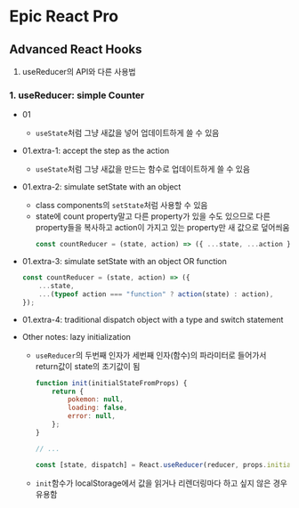 # Epic React Pro

## Advanced React Hooks

1. useReducer의 API와 다른 사용법

### 1. useReducer: simple Counter

-   01
    -   `useState`처럼 그냥 새값을 넣어 업데이트하게 쓸 수 있음
-   01.extra-1: accept the step as the action
    -   `useState`처럼 그냥 새값을 만드는 함수로 업데이트하게 쓸 수 있음
-   01.extra-2: simulate setState with an object
    -   class components의 `setState`처럼 사용할 수 있음
    -   state에 count property말고 다른 property가 있을 수도 있으므로 다른 property들을 복사하고 action이 가지고 있는 property만 새 값으로 덮어씌움
        ```javascript
        const countReducer = (state, action) => ({ ...state, ...action });
        ```
-   01.extra-3: simulate setState with an object OR function

    ```javascript
    const countReducer = (state, action) => ({
        ...state,
        ...(typeof action === "function" ? action(state) : action),
    });
    ```

-   01.extra-4: traditional dispatch object with a type and switch statement
-   Other notes: lazy initialization

    -   `useReducer`의 두번째 인자가 세번째 인자(함수)의 파라미터로 들어가서 return값이 state의 초기값이 됨

        ```javascript
        function init(initialStateFromProps) {
            return {
                pokemon: null,
                loading: false,
                error: null,
            };
        }

        // ...

        const [state, dispatch] = React.useReducer(reducer, props.initialState, init);
        ```

    -   `init`함수가 localStorage에서 값을 읽거나 리렌더링마다 하고 싶지 않은 경우 유용함
